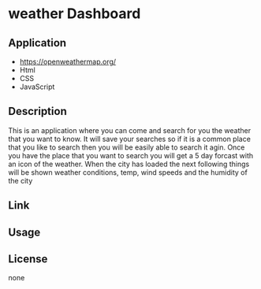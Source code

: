 # weather Dashboard

## Application
* https://openweathermap.org/
* Html
* CSS
* JavaScript

## Description
This is an application where you can come and search for you the weather that you want to know. It will save your searches so if it is a common place that you like to search then you will be easily able to search it agin. Once you have the place that you want to search you will get a 5 day forcast with an icon of the weather. When the city has loaded the next following things will be shown weather conditions, temp, wind speeds and the humidity of the city

## Link

## Usage

## License 
none